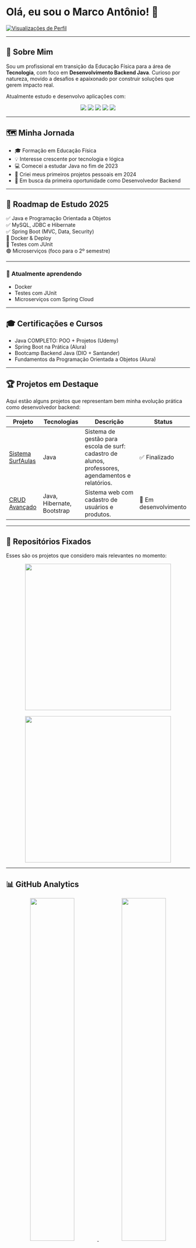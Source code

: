 # Olá, eu sou o Marco Antônio! 👋

<!-- Contador de Visitas -->
[![Visualizações de Perfil](https://komarev.com/ghpvc/?username=marcoladograu157&color=58a6ff&style=flat&label=Profile+Views)](https://github.com/marcoladograu157)

---

## 🚀 Sobre Mim

Sou um profissional em transição da Educação Física para a área de **Tecnologia**, com foco em **Desenvolvimento Backend Java**. Curioso por natureza, movido a desafios e apaixonado por construir soluções que gerem impacto real.

Atualmente estudo e desenvolvo aplicações com:
<div align="center">
  <img src="https://img.shields.io/badge/Java-ED8B00?style=for-the-badge&logo=openjdk&logoColor=white">
  <img src="https://img.shields.io/badge/Spring-6DB33F?style=for-the-badge&logo=spring&logoColor=white">
  <img src="https://img.shields.io/badge/MySQL-005C84?style=for-the-badge&logo=mysql&logoColor=white">
  <img src="https://img.shields.io/badge/Git-F05032?style=for-the-badge&logo=git&logoColor=white">
  <img src="https://img.shields.io/badge/IntelliJ_IDEA-000000?style=for-the-badge&logo=intellij-idea&logoColor=white">
</div>

---

## 🗺️ Minha Jornada

- 🎓 Formação em Educação Física  
- 💡 Interesse crescente por tecnologia e lógica  
- 💻 Comecei a estudar Java no fim de 2023  
- 🚀 Criei meus primeiros projetos pessoais em 2024  
- 🎯 Em busca da primeira oportunidade como Desenvolvedor Backend  

---

## 🧭 Roadmap de Estudo 2025

✅ Java e Programação Orientada a Objetos  
✅ MySQL, JDBC e Hibernate  
✅ Spring Boot (MVC, Data, Security)  
🚧 Docker & Deploy  
🚧 Testes com JUnit  
🟢 Microserviços (foco para o 2º semestre)  

---

### 🧠 Atualmente aprendendo

- Docker  
- Testes com JUnit  
- Microserviços com Spring Cloud  

---

## 🎓 Certificações e Cursos

- Java COMPLETO: POO + Projetos (Udemy)  
- Spring Boot na Prática (Alura)  
- Bootcamp Backend Java (DIO + Santander)  
- Fundamentos da Programação Orientada a Objetos (Alura)  

---

## 🏆 Projetos em Destaque

Aqui estão alguns projetos que representam bem minha evolução prática como desenvolvedor backend:

<div align="center">

| Projeto | Tecnologias | Descrição | Status |
|--------|-------------|-----------|--------|
| [Sistema SurfAulas](https://github.com/marcoladograu157/Projeto-Loja-de-surf-1-modulo.git) | Java | Sistema de gestão para escola de surf: cadastro de alunos, professores, agendamentos e relatórios. | ✅ Finalizado |
| [CRUD Avançado](https://github.com/marcoladograu157/crud-mysql) | Java, Hibernate, Bootstrap | Sistema web com cadastro de usuários e produtos. | 🚧 Em desenvolvimento |

</div>

---

## 📌 Repositórios Fixados

Esses são os projetos que considero mais relevantes no momento:

<div align="center" style="display: flex; flex-wrap: wrap; gap: 16px; justify-content: center;">
  <a href="https://github.com/marcoladograu157/academia-api">
    <img width="400" src="https://github-readme-stats.vercel.app/api/pin/?username=marcoladograu157&repo=academia-api&theme=navy&bg_color=0d1117&title_color=58a6ff&text_color=c9d1d9">
  </a>
  <a href="https://github.com/marcoladograu157/crud-mysql">
    <img width="400" src="https://github-readme-stats.vercel.app/api/pin/?username=marcoladograu157&repo=crud-mysql&theme=navy&bg_color=0d1117&title_color=58a6ff&text_color=c9d1d9">
  </a>
</div>

---

## 📊 GitHub Analytics

<div align="center">
  <a href="https://github.com/marcoladograu157">
    <img width="49%" src="https://github-readme-stats.vercel.app/api?username=marcoladograu157&show_icons=true&theme=navy&bg_color=0d1117&title_color=58a6ff&icon_color=58a6ff&text_color=c9d1d9&hide_border=true&include_all_commits=true&count_private=true">
  </a>
  <a href="https://github.com/marcoladograu157">
   <img width="49%" src="https://github-readme-stats.vercel.app/api/top-langs/?username=marcoladograu157&layout=compact&theme=navy&bg_color=0d1117&title_color=58a6ff&text_color=c9d1d9&hide_border=true&hide=php,python&langs_count=6">
  </a>
</div>

---

## 🤝 Como posso te ajudar?

- 💬 Dúvidas sobre lógica de programação e Java iniciante  
- 🔄 Compartilhar experiência de transição de carreira  
- 🔍 Revisar projetos simples de backend  

---

## 📬 Contato

<div align="center">
  <a href="mailto:marco_gomesougaldino@outlook.com">
    <img src="https://img.shields.io/badge/Outlook-0078D4?style=for-the-badge&logo=microsoft-outlook&logoColor=white">
  </a>
  <a href="https://www.linkedin.com/in/marco-gomes-240973248">
    <img src="https://img.shields.io/badge/LinkedIn-0077B5?style=for-the-badge&logo=linkedin&logoColor=white">
  </a>
  <a href="https://github.com/marcoladograu157">
    <img src="https://img.shields.io/badge/Portfólio-100000?style=for-the-badge&logo=github&logoColor=white">
  </a>
</div>

---

<div align="center">
  <img src="https://capsule-render.vercel.app/api?type=waving&color=58a6ff&height=60&section=footer">
</div> algo esta errado
